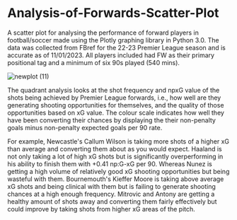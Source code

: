 # Analysis-of-Forwards-Scatter-Plot
A scatter plot for analysing the performance of forward players in football/soccer made using the Plotly graphing library in Python 3.0. The data was collected from FBref for the 22-23 Premier League season and is accurate as of 11/01/2023. All players included had FW as their primary positional tag and a minimum of six 90s played (540 mins). 

![newplot (11)](https://user-images.githubusercontent.com/122451735/211830487-aad94fc3-d387-46a9-922b-c99654cbd373.png)

The quadrant analysis looks at the shot frequency and npxG value of the shots being achieved by Premier League forwards, i.e., how well are they generating shooting opportunities for themselves, and the quality of those opportunities based on xG value. The colour scale indicates how well they have been converting their chances by displaying the their non-penalty goals minus non-penalty expected goals per 90 rate. 

For example, Newcastle's Callum Wilson is taking more shots of a higher xG than average and converting them about as you would expect. Haaland is not only taking a lot of high xG shots but is significantly overperforming in his ability to finish them with +0.41 np:G-xG per 90. Whereas Nunez is getting a high volume of relatively good xG shooting opportunities but being wasteful with them. Bournemouth's Kieffer Moore is taking above average xG shots and being clinical with them but is failing to generate shooting chances at a high enough frequency. Mitrovic and Antony are getting a healthy amount of shots away and converting them fairly effectively but could improve by taking shots from higher xG areas of the pitch. 

